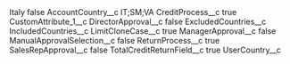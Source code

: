 <?xml version="1.0" encoding="UTF-8"?>
<CustomMetadata xmlns="http://soap.sforce.com/2006/04/metadata" xmlns:xsi="http://www.w3.org/2001/XMLSchema-instance" xmlns:xsd="http://www.w3.org/2001/XMLSchema">
    <label>Italy</label>
    <protected>false</protected>
    <values>
        <field>AccountCountry__c</field>
        <value xsi:type="xsd:string">IT;SM;VA</value>
    </values>
    <values>
        <field>CreditProcess__c</field>
        <value xsi:type="xsd:boolean">true</value>
    </values>
    <values>
        <field>CustomAttribute_1__c</field>
        <value xsi:nil="true"/>
    </values>
    <values>
        <field>DirectorApproval__c</field>
        <value xsi:type="xsd:boolean">false</value>
    </values>
    <values>
        <field>ExcludedCountries__c</field>
        <value xsi:nil="true"/>
    </values>
    <values>
        <field>IncludedCountries__c</field>
        <value xsi:nil="true"/>
    </values>
    <values>
        <field>LimitCloneCase__c</field>
        <value xsi:type="xsd:boolean">true</value>
    </values>
    <values>
        <field>ManagerApproval__c</field>
        <value xsi:type="xsd:boolean">false</value>
    </values>
    <values>
        <field>ManualApprovalSelection__c</field>
        <value xsi:type="xsd:boolean">false</value>
    </values>
    <values>
        <field>ReturnProcess__c</field>
        <value xsi:type="xsd:boolean">true</value>
    </values>
    <values>
        <field>SalesRepApproval__c</field>
        <value xsi:type="xsd:boolean">false</value>
    </values>
    <values>
        <field>TotalCreditReturnField__c</field>
        <value xsi:type="xsd:boolean">true</value>
    </values>
    <values>
        <field>UserCountry__c</field>
        <value xsi:nil="true"/>
    </values>
</CustomMetadata>
